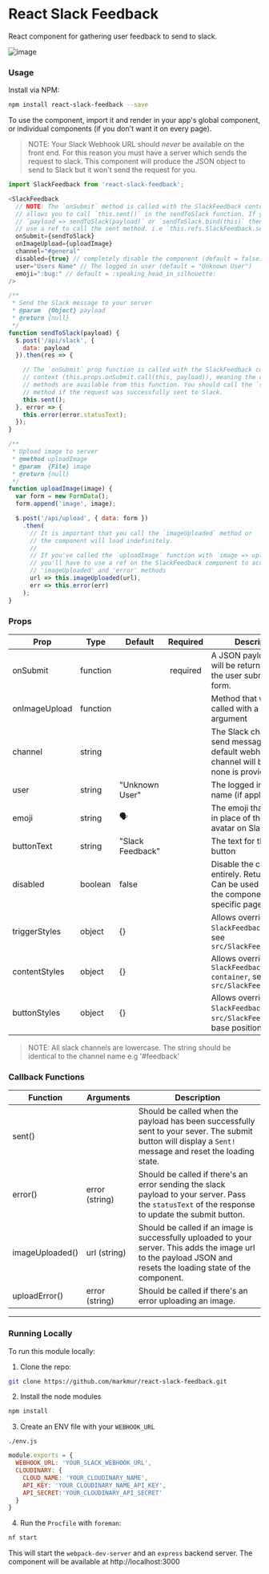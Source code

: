 React Slack Feedback
=====================

React component for gathering user feedback to send to slack.

![image](http://res.cloudinary.com/di0xuztdq/image/upload/v1471245001/uehkqqfarpue7auonqol.gif)

### Usage

Install via NPM:

```bash
npm install react-slack-feedback --save
```

To use the component, import it and render in your app's global component,
or individual components (if you don't want it on every page).

> NOTE:
Your Slack Webhook URL should _never_ be available on the front end.
For this reason you must have a server which sends the request to slack.
This component will produce the JSON object to send to Slack but it won't send
the request for you.

```js
import SlackFeedback from 'react-slack-feedback';

<SlackFeedback
  // NOTE: The `onSubmit` method is called with the SlackFeedback context which
  // allows you to call `this.sent()` in the sendToSlack function. If you use
  // `payload => sendToSlack(payload)` or `sendToSlack.bind(this)` then you must
  // use a ref to call the sent method. i.e `this.refs.SlackFeedback.sent();`
  onSubmit={sendToSlack}
  onImageUpload={uploadImage}
  channel="#general"
  disabled={true} // completely disable the component (default = false)
  user="Users Name" // The logged in user (default = "Unknown User")
  emoji=":bug:" // default = :speaking_head_in_silhouette:
/>

/**
 * Send the Slack message to your server
 * @param  {Object} payload
 * @return {null}
 */
function sendToSlack(payload) {
  $.post('/api/slack', {
    data: payload
  }).then(res => {

    // The `onSubmit` prop function is called with the SlackFeedback component
    // context (this.props.onSubmit.call(this, payload)), meaning the component
    // methods are available from this function. You should call the `sent`
    // method if the request was successfully sent to Slack.
    this.sent();
  }, error => {
    this.error(error.statusText);
  });
}

/**
 * Upload image to server
 * @method uploadImage
 * @param  {File} image
 * @return {null}
 */
function uploadImage(image) {
  var form = new FormData();
  form.append('image', image);

  $.post('/api/upload', { data: form })
    .then(
      // It is important that you call the `imageUploaded` method or
      // the component will load indefinitely.
      //
      // If you've called the `uploadImage` function with `image => uploadImage(image)`,
      // you'll have to use a ref on the SlackFeedback component to access the
      // 'imageUploaded' and 'error' methods
      url => this.imageUploaded(url),
      err => this.error(err)
    );
}

```

### Props
| Prop          | Type     | Default          | Required | Description                                                                                          |
| ------------- | -------- | ---------------- |:--------:| ---------------------------------------------------------------------------------------------------- |
| onSubmit      | function |                  | required | A JSON payload object will be returned when the user submits the form.                               |
| onImageUpload | function |                  |          | Method that will be called with a file argument                                                      |
| channel       | string   |                  |          | The Slack channel to send messages. The default webhook channel will be used if none is provided.    |
| user          | string   | "Unknown User"   |          | The logged in user's name (if applicable)                                                            |
| emoji         | string   | 🗣                |          | The emoji that will show in place of the users avatar on Slack                                       |
| buttonText    | string   | "Slack Feedback" |          | The text for the trigger button                                                                      |
| disabled      | boolean  | false            |          | Disable the component entirely. Returns null. Can be used to disable the component on specific pages |
| triggerStyles | object   | {}               |          | Allows override of css `SlackFeedback--trigger`, see `src/SlackFeedback.scss`                        |
| contentStyles | object   | {}               |          | Allows override of css `SlackFeedback--container`, see `src/SlackFeedback.scss`                      |
| buttonStyles  | object   | {}               |          | Allows override of css `SlackFeedback`, see `src/SlackFeedback.scss`, base positioning               |

> NOTE:
All slack channels are lowercase. The string should be identical to the channel name e.g '#feedback'

### Callback Functions
| Function  | Arguments | Description |
|-----------|-----------|-------------|
| sent()  |  | Should be called when the payload has been successfully sent to your sever. The submit button will display a `Sent!` message and reset the loading state. |
| error()  | error (string) | Should be called if there's an error sending the slack payload to your server. Pass the `statusText` of the response to update the submit button. |
| imageUploaded()  | url (string) | Should be called if an image is successfully uploaded to your server. This adds the image url to the payload JSON and resets the loading state of the component. |
| uploadError() | error (string) | Should be called if there's an error uploading an image. |

___

### Running Locally

To run this module locally:

1. Clone the repo:

```bash
git clone https://github.com/markmur/react-slack-feedback.git
```

2. Install the node modules

```bash
npm install
```

3. Create an ENV file with your `WEBHOOK_URL`

`./env.js`

```js
module.exports = {
  WEBHOOK_URL: 'YOUR_SLACK_WEBHOOK_URL',
  CLOUDINARY: {
    CLOUD_NAME: 'YOUR_CLOUDINARY_NAME',
    API_KEY: 'YOUR_CLOUDINARY_NAME_API_KEY',
    API_SECRET:'YOUR_CLOUDINARY_API_SECRET'
  }
}
```

4. Run the `Procfile` with `foreman`:

```bash
nf start
```

This will start the `webpack-dev-server` and an `express` backend server.
The component will be available at http://localhost:3000
